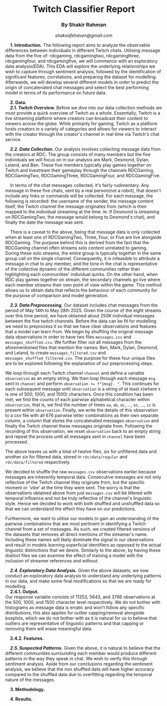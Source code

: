 <h1 align="center">Twitch Classifier Report</h1>
<h3 align="center">By Shakir Rahman</h3>
<p align="center"><em>shaksafehaven@gmail.com</em></p>

&nbsp;&nbsp;&nbsp;&nbsp;**1. Introduction.** The following report aims to analyze the observable differences between individuals in different Twitch chats. Utilising message data from the five of: rdcgaming, rdcgamingtwo, rdcgamingthree, rdcgamingfour, and rdcgamingfive, we will commence with an exploratory data analysis(EDA). This EDA will explore the underlying relationships we wish to capture through sentiment analysis, followed by the identification of significant features, correlations, and preparing the dataset for modelling. Afterwards, we will develop several different models in order to predict the origin of concatenated chat messages and select the best performing model in terms of its performance on future data.

&nbsp;&nbsp;&nbsp;&nbsp;**2. Data.**<br>
&nbsp;&nbsp;&nbsp;&nbsp;***2.1. Twitch Overview.*** Before we dive into our data collection methods we must provide a quick overview of Twitch as a whole. Essentially, Twitch is a live streaming platform where creators can broadcast their content to viewers across the globe. While primarily for gaming, Twitch as a platform hosts creators in a variety of categories and allows for viewers to interact with the creator through the creator's channel in real time via Twitch's chat service. <br>

&nbsp;&nbsp;&nbsp;&nbsp;***2.2. Data Collection.*** Our analysis involves collecting message data from the creators at RDC. The group consists of many members but the five individuals we will focus on in our analysis are Mark, Desmond, Dylan, Leland, and Ben. These five members typically play games together on Twitch and livestream their gameplay through the channels RDCGaming, RDCGamingTwo, RDCGamingThree, RDCGamingFour, and RDCGamingFive. 

&nbsp;&nbsp;&nbsp;&nbsp;In terms of the chat messages collected, it's fairly rudimentary. Any message in these five chats, sent by a real person(not a robot), that doesn't include any links or commands will be collected. For each message, the following is recorded: the username of the sender, the message content itself, the Twitch channel the message originates from (which is then mapped to the individual streaming at the time. Ie. If Desmond is streaming on RDCGamingTwo, the message would belong to Desmond's chat), and finally the date the message was sent. 

&nbsp;&nbsp;&nbsp;&nbsp;There is a caveat to the above, being that message data is only collected when at least one of RDCGamingTwo, Three, Four, or Five are live alongside RDCGaming. The purpose behind this is derived from the fact that the RDCGaming channel often streams solo content unrelated to gaming. During these solo streams, the entire group is typically together in the same group call on the single channel. Consequently, it is infeasible to attribute a message in chat to any member, and the tone in the chat is representative of the collective dynamic of the different communities rather than highlighting each communities' individual quirks. On the other hand, when RDC play games together on stream, the secondary channels go live where each member streams their own point of view within the game. This method allows us to obtain data that reflects the behaviour of each community for the purpose of comparison and model generation. <br>

&nbsp;&nbsp;&nbsp;&nbsp;***2.3. Data Preprocessing.*** Our dataset includes chat messages from the period of May 14th to May 28th 2025. Given the course of the eight streams over this time period, we have obtained about 250K individual messages between the five twitch channels. Before the data can be fit for modelling we need to preprocess it so that we have clear observations and features that a model can learn from. We begin by shuffling the original message data observations in order to have two files `messages.csv` and `messages_shuffled.csv`. We further filter out all messages from the aforementioned files that mention the names: Ben, Mark, Dylan, Desmond, and Leland, to create `messages_filtered.csv` and `messages_shuffled_filtered.csv`. The purpose for these four unique files are to be explored following the explanation of our preprocessing steps.

We loop through each Twitch channel `channel` and define a variable `observation` as an empty string. We then loop through each message `msg` sent in `channel` and perform `observation += f"{msg}. "`. This continues for each subsequent message until `observation` is a string of at least `X`(where `X` is one of 500, 1000, and 1500) characters. Once this condition has been met, we find the counts of each pairwise alphabetical character within `observation`, that is, we find the number of times `aa`, `ab`, `ac`, ..., `az`, ..., `zz` is present within `observation`. Finally, we write the details of this observation to a csv file with all 676 pairwise letter combinations as their own separate column, a column that stores the concatenated messages `observation` and finally the Twitch channel these messages originate from. Following the recording of this observation, we reset `observation` back to an empty string and repeat the process until all messages sent in `channel` have been processed. 

The above leaves us with a total of twelve files, six for unfiltered data and another six for filtered data, stored in `rdc/data/regular` and `rdc/data/filtered` respectively. 

We decided to shuffle the raw `messages.csv` observations earlier because messages are inherently temporal data. Consecutive messages are not only reflective of the Twitch channel they originate from, but the specific moment or 'vibe' at the time they were sent. The worry is that the observations obtained above from just `messages.csv` will be littered with temporal influence and not be truly reflective of the channel's linguistic style. Hence we decided to work with both shuffled and unshuffled data so that we can understand the effect they have on our predictions. 

Furthermore, we want to utilise our models to gain an understanding of the pairwise combinations that are most pertinent in identifying a Twitch channel from a set of messages. As such, we created filtered versions of the datasets that removes all direct mentions of the streamer's name. Including these names will likely dominate the signal in our observations and result in models learning superficial identifiers as opposed to the actual linguistic distinctions that we desire. Similarly to the above, by having these distinct files we can examine the effect of training a model with the inclusion of streamer references and without.

&nbsp;&nbsp;&nbsp;&nbsp;***2.4. Exploratory Data Analysis.*** Given the above datasets, we now conduct an exploratory data analysis to understand any underlying patterns in our data, and make some final modifications so that we are ready for modelling.<br>
&nbsp;&nbsp;&nbsp;&nbsp;****2.4.1. Output.**** <br> Our response variable consists of 11253, 5643, and 3766 observations at the 500, 1000, and 1500 character level respectively. We do not bother with histograms as message data is erratic and won't follow any specific distributions, this also applies for outlier capping/removal alongside boxplots, which we do not bother with as it is natural for us to believe that outliers are representative of linguistic patterns and that capping or removing them will erase meaningful data.

&nbsp;&nbsp;&nbsp;&nbsp;****2.4.2. Features.**** <br>

&nbsp;&nbsp;&nbsp;&nbsp;***2.5. Suspected Patterns.*** Given the above, it is natural to believe that the different communities surrounding each member would produce different patterns in the way they speak in chat. We wish to verify this through sentiment analysis. Aside from our conclusions regarding the sentiment analysis, we believe that the non shuffled data will have higher accuracy compared to the shuffled data due to overfitting regarding the temporal nature of the messages.<br>



&nbsp;&nbsp;&nbsp;&nbsp;**3. Methodology.**

&nbsp;&nbsp;&nbsp;&nbsp;**4. Results.**
